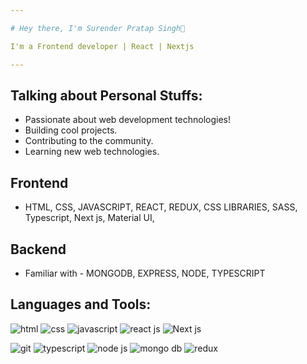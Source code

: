 ```yaml
---

# Hey there, I'm Surender Pratap Singh👋

I'm a Frontend developer | React | Nextjs

---
```


## Talking about Personal Stuffs:
- Passionate about web development technologies!
- Building cool projects.
- Contributing to the community.
- Learning new web technologies.

## Frontend
- HTML, CSS, JAVASCRIPT, REACT, REDUX, CSS LIBRARIES, SASS, Typescript, Next js, Material UI,

## Backend
- Familiar with - MONGODB, EXPRESS, NODE, TYPESCRIPT

## Languages and Tools:
![html]('https://www.flaticon.com/free-icon/html_1051277')  ![css](image.jpg)         ![javascript](image.jpg)  ![react js](image.jpg)  ![Next js](image.jpg)

![git](image.jpg)   ![typescript](image.jpg)  ![node js](image.jpg)  ![mongo db](image.jpg)  ![redux](image.jpg)

 

  

   

   
